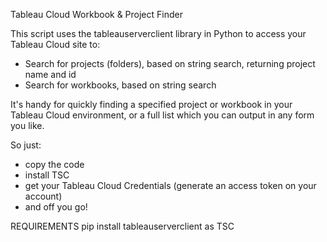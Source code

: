 Tableau Cloud Workbook & Project Finder

This script uses the tableauserverclient library in Python to access your Tableau Cloud site to:
- Search for projects (folders), based on string search, returning project name and id
- Search for workbooks, based on string search

It's handy for quickly finding a specified project or workbook in your Tableau Cloud environment, or a full list which you can output in any form you like.

So just:
- copy the code
- install TSC
- get your Tableau Cloud Credentials (generate an access token on your account)
- and off you go!

REQUIREMENTS
pip install tableauserverclient as TSC
